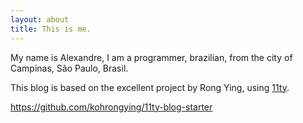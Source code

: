 ```yaml
---
layout: about
title: This is me.
---
```


My name is Alexandre, I am a programmer, brazilian, from the city of Campinas, São Paulo, Brasil.

This blog is based on the excellent project by Rong Ying, using [11ty](https://www.11ty.dev/).

https://github.com/kohrongying/11ty-blog-starter